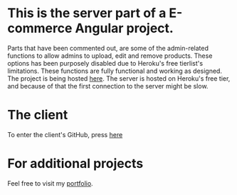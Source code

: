 # This is the server part of a E-commerce Angular project.

Parts that have been commented out, are some of the admin-related functions to allow admins to upload, edit and remove products. These options has been purposely disabled due to Heroku's free tierlist's limitations.
These functions are fully functional and working as designed.
The project is being hosted [here](https://adoring-mayer-5b9576.netlify.app/).
The server is hosted on Heroku's free tier, and because of that the first connection to the server might be slow.

# The client

To enter the client's GitHub, press [here](https://github.com/guypersonalgithub/angular-ecommerce-client)

# For additional projects

Feel free to visit my [portfolio](https://upbeat-benz-b6e02e.netlify.app/).
